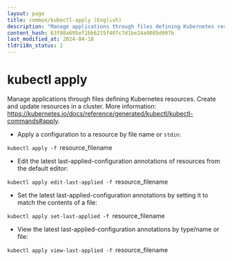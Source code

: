 ```yaml
---
layout: page
title: common/kubectl-apply (English)
description: "Manage applications through files defining Kubernetes resources."
content_hash: 63f88a695ef1bb6215f407c7d1be24a9085d997b
last_modified_at: 2024-04-18
tldri18n_status: 2
---
```

# kubectl apply

Manage applications through files defining Kubernetes resources.
Create and update resources in a cluster.
More information: <https://kubernetes.io/docs/reference/generated/kubectl/kubectl-commands#apply>.

- Apply a configuration to a resource by file name or `stdin`:

`kubectl apply -f `<span class="tldr-var badge badge-pill bg-dark-lm bg-white-dm text-white-lm text-dark-dm font-weight-bold">resource_filename</span>

- Edit the latest last-applied-configuration annotations of resources from the default editor:

`kubectl apply edit-last-applied -f `<span class="tldr-var badge badge-pill bg-dark-lm bg-white-dm text-white-lm text-dark-dm font-weight-bold">resource_filename</span>

- Set the latest last-applied-configuration annotations by setting it to match the contents of a file:

`kubectl apply set-last-applied -f `<span class="tldr-var badge badge-pill bg-dark-lm bg-white-dm text-white-lm text-dark-dm font-weight-bold">resource_filename</span>

- View the latest last-applied-configuration annotations by type/name or file:

`kubectl apply view-last-applied -f `<span class="tldr-var badge badge-pill bg-dark-lm bg-white-dm text-white-lm text-dark-dm font-weight-bold">resource_filename</span>
